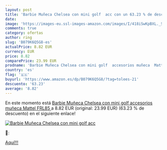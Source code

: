 ```yaml
---
layout: post
title: 'Barbie Muñeca Chelsea con mini golf  acc con un 63.23 % de descuento'
date: 
image: 'https://images-eu.ssl-images-amazon.com/images/I/418iSwKpBXL._SL200_.jpg'
comments: true
category: ofertas
author: ring
slug: 'B079K6Q5G8-es'
actualPrice: 8.82 EUR
currency: EUR
price: 8.82
comparePrice: 23.99 EUR
prodname: 'Barbie Muñeca Chelsea con mini golf  accesorios muñeca  Mattel FRL85 '
country: 'es'
flag: '🇪🇸'
buyurl: 'https://www.amazon.es/dp/B079K6Q5G8/?tag=tolees-21'
descuento: '63.23'
average: '8.82'
---
```


En este momento está [Barbie Muñeca Chelsea con mini golf  accesorios muñeca  Mattel FRL85 ](https://www.amazon.es/dp/B079K6Q5G8/?tag=tolees-21) a 8.82 EUR (original: 23.99 EUR) (63.23 %  de descuento) en el siguiente enlace!

[![Barbie Muñeca Chelsea con mini golf  acc](https://images-eu.ssl-images-amazon.com/images/I/418iSwKpBXL._SL200_.jpg)](https://www.amazon.es/dp/B079K6Q5G8/?tag=tolees-21)

🔎:


[Aquí!!!](https://www.amazon.es/dp/B079K6Q5G8/?tag=tolees-21)
